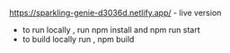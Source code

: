 https://sparkling-genie-d3036d.netlify.app/    -  live version

- to run locally , run npm install and npm run start
- to build locally run , npm build
